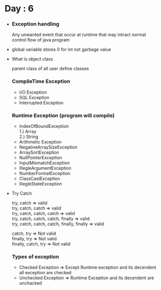 # Day : 6

* ### Exception handling
    Any unwanted event that occur at runtime that may intract normal control flow of java program

* global variable stores 0 for int not garbage value

* What is object class

    parent class of all user define classes 

     
    ### CompileTime Exception 
    * I/O Exception 
    * SQL Exception 
    * Interrupted Exception


    ### Runtime Exception (program will compile)
    * IndexOfBoundException     
        1.) Array    
        2.) String  
    * Arithmetic Exception
    * NegativeArraySizeException      
    * ArraySortException     
    * NullPointerException     
    * InputMismatchException     
    * IllegleArgumentException     
    * NumberFormatException     
    * ClassCastException     
    * IllegleStateException     


* Try Catch

    try, catch  => valid                
    try, catch, catch  => valid                 
    try, catch, catch, catch  => valid              
    try, catch, catch, catch, finally  => valid                 
    try, catch, catch, catch, finally, finally  => valid                


    catch, try => Not valid             
    finally, try => Not valid           
    finally, catch, try => Not valid    

    ### Types of exception              
    * Checked Exception => Except Runtime exception and its decendent all exception are checked                 
    * Unchecked Exception  => Runtime Exception and its decendent are unchacked                 

    
